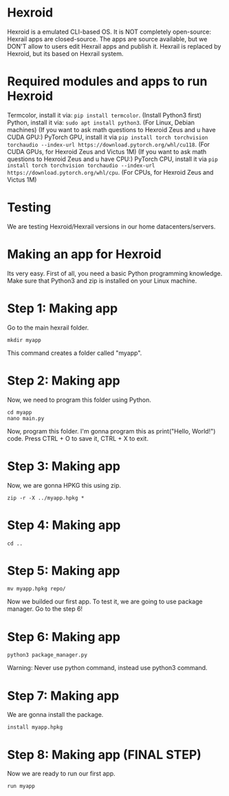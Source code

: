 # Hexroid
Hexroid is a emulated CLI-based OS. It is NOT completely open-source: Hexrail apps are closed-source. The apps are source available, but we DON'T allow to users edit Hexrail apps and publish it.
Hexrail is replaced by Hexroid, but its based on Hexrail system.

# Required modules and apps to run Hexroid
Termcolor, install it via: ```pip install termcolor```. (Install Python3 first)
Python, install it via: ```sudo apt install python3```. (For Linux, Debian machines)
(If you want to ask math questions to Hexroid Zeus and u have CUDA GPU:) PyTorch GPU, install it via ```pip install torch torchvision torchaudio --index-url https://download.pytorch.org/whl/cu118```. (For CUDA GPUs, for Hexroid Zeus and Victus 1M)
(If you want to ask math questions to Hexroid Zeus and u have CPU:) PyTorch CPU, install it via ```pip install torch torchvision torchaudio --index-url https://download.pytorch.org/whl/cpu```. (For CPUs, for Hexroid Zeus and Victus 1M)

# Testing
We are testing Hexroid/Hexrail versions in our home datacenters/servers.

# Making an app for Hexroid
Its very easy. First of all, you need a basic Python programming knowledge.
Make sure that Python3 and zip is installed on your Linux machine.

# Step 1: Making app

Go to the main hexrail folder.

```
mkdir myapp
```

This command creates a folder called "myapp".

# Step 2: Making app

Now, we need to program this folder using Python.

```
cd myapp
nano main.py
```
Now, program this folder. I'm gonna program this as print("Hello, World!") code. Press CTRL + O to save it, CTRL + X to exit.

# Step 3: Making app

Now, we are gonna HPKG this using zip.

```
zip -r -X ../myapp.hpkg *
```

# Step 4: Making app

```
cd ..
```

# Step 5: Making app

```
mv myapp.hpkg repo/
```

Now we builded our first app. To test it, we are going to use package manager. Go to the step 6!

# Step 6: Making app

```
python3 package_manager.py
```
Warning: Never use python command, instead use python3 command.

# Step 7: Making app

We are gonna install the package.

```
install myapp.hpkg
```

# Step 8: Making app (FINAL STEP)

Now we are ready to run our first app.

```
run myapp
```
